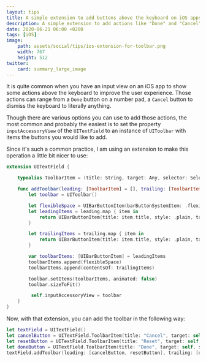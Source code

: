 ```yaml
---
layout: tips
title: A simple extension to add buttons above the keyboard on iOS apps
description: A simple extension to add actions like "Done" and "Cancel" above the keyboard on an iOS app
date: 2020-06-21 06:00 +0200
tags: [iOS]
image:
    path: assets/social/tips/ios-extension-for-toolbar.png
    width: 767
    height: 512
twitter:
    card: summary_large_image
---
```


It is quite common when you have an input view on an iOS app to show some actions above the keyboard to improve the user experience. Those actions can range from a `Done` button on a number pad, a `Cancel` button to dismiss the keyboard to literally anything. 

Though there are various options you can use to add those actions, the most common and probably the easiest is to set the property `inputAccessoryView` of the `UITextField` to an instance of `UIToolbar` with items the buttons you would like to add. 

Since it's such a common practice, I am using an extension to make this operation a little bit nicer to use:

```swift
extension UITextField {

    typealias ToolbarItem = (title: String, target: Any, selector: Selector)

    func addToolbar(leading: [ToolbarItem] = [], trailing: [ToolbarItem] = []) {
        let toolbar = UIToolbar()

        let flexibleSpace = UIBarButtonItem(barButtonSystemItem: .flexibleSpace, target: nil, action: nil)
        let leadingItems = leading.map { item in
            return UIBarButtonItem(title: item.title, style: .plain, target: item.target, action: item.selector)
        }

        let trailingItems = trailing.map { item in
            return UIBarButtonItem(title: item.title, style: .plain, target: item.target, action: item.selector)
        }

        var toolbarItems: [UIBarButtonItem] = leadingItems
        toolbarItems.append(flexibleSpace)
        toolbarItems.append(contentsOf: trailingItems)

        toolbar.setItems(toolbarItems, animated: false)
        toolbar.sizeToFit()

         self.inputAccessoryView = toolbar
    }
}
```

Now, with that extension, you can add the toolbar in the following way: 

```swift
let textField = UITextField()
let cancelButton = UITextField.ToolbarItem(title: "Cancel", target: self, selector: #selector(cancelPressed))
let resetButton = UITextField.ToolbarItem(title: "Reset", target: self, selector: #selector(resetPressed))
let doneButton = UITextField.ToolbarItem(title: "Done", target: self, selector: #selector(donePressed))
textField.addToolbar(leading: [cancelButton, resetButton], trailing: [doneButton])
```
